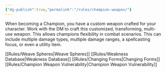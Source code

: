 ```yaml
---
{"dg-publish":true,"permalink":"/rules/champion-weapon/"}
---
```


When becoming a Champion, you have a custom weapon crafted for your character. Work with the DM to craft this customized, transforming, multi-use weapon. This allows champions flexibility in combat scenarios. This can include multiple damage types, multiple damage ranges, a spellcasting focus, or even a utility item. 

[[Rules/Weave Spheres\|Weave Spheres]]
[[Rules/Weakness Database\|Weakness Database]]
[[Rules/Changing Forms\|Changing Forms]]
[[Rules/Champion Weapon Vulnerability\|Champion Weapon Vulnerability]]

